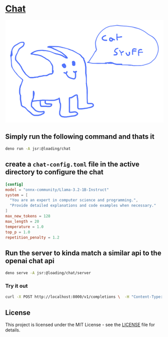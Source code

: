 # [Chat](https://jsr.io/@loading/chat)

![chat](./assets/chat.svg)

## Simply run the following command and thats it

```sh
deno run -A jsr:@loading/chat
```

## create a `chat-config.toml` file in the active directory to configure the chat

```toml
[config]
model = "onnx-community/Llama-3.2-1B-Instruct"
system = [
  "You are an expert in computer science and programming.",
  "Provide detailed explanations and code examples when necessary."
]
max_new_tokens = 128
max_length = 20
temperature = 1.0
top_p = 1.0
repetition_penalty = 1.2
```

## Run the server to kinda match a similar api to the openai chat api

```sh
deno serve -A jsr:@loading/chat/server
```

### Try it out

```sh
curl -X POST http://localhost:8000/v1/completions \  -H "Content-Type: application/json" \  -d '{    "prompt": "Once upon a time",    "max_tokens": 50,    "temperature": 0.7  }'
```

## License

This project is licensed under the MIT License - see the [LICENSE](LICENSE) file
for details.
